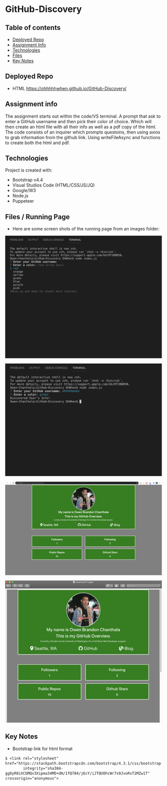 # GitHub-Discovery

## Table of contents
* [Deployed Repo](#deployed-repo)
* [Assignment Info](#assignment-info)
* [Technologies](#technologies)
* [Files](#files)
* [Key Notes](#key-notes)

## Deployed Repo
* HTML
https://ohhhhhwhen.github.io/GitHub-Discovery/

## Assignment info
The assignment starts out within the code/VS terminal. 
A prompt that ask to enter a GitHub username and then 
pick their color of choice. Which will then create an
html file with all their info as well as a pdf copy of
the html. The code consists of an inquirer which prompts
questoins, then using axios to grab information from the
github link. Using writeFileAsync and functions to create
both the html and pdf.
	
## Technologies
Project is created with:
* Bootstrap v4.4
* Visual Studios Code (HTML/CSS/JS/JQ)
* Google/W3
* Node.js
* Puppeteer
	
## Files / Running Page
* Here are some screen shots of the running page from an images folder:

 ![Terminal Starting Page](images/Terminal-Starting-Page.png)

 ![Terminal Page Info](images/Terminal-Page-Info.png)

 ![HTML Page](images/HTML-Page.png)

 ![PDF](images/PDF-Page.png)


## Key Notes
* Bootstrap link for html format

```
$ <link rel="stylesheet" href="https://stackpath.bootstrapcdn.com/bootstrap/4.3.1/css/bootstrap.min.css"
        integrity="sha384-ggOyR0iXCbMQv3Xipma34MD+dH/1fQ784/j6cY/iJTQUOhcWr7x9JvoRxT2MZw1T" crossorigin="anonymous">
```
